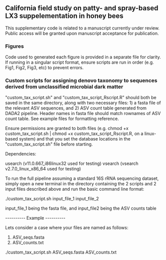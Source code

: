 ## California field study on patty- and spray-based LX3 suppelementation in honey bees

This supplementary code is related to a manuscript currently under review. Public access will be granted upon manuscript acceptance for publication. 

### Figures
Code used to generated each figure is provided in a separate file for clarity. If running in a singular script format, ensure scripts are run in order (e.g. Fig1, Fig2, Fig3, etc) to prevent errors.

### Custom scripts for assigning denovo taxonomy to sequences derived from unclassified microbial dark matter
"custom_tax_script.sh" and "custom_tax_script_Rscript.R" should both be saved in the same directory, along with two necessary files: 1) a fasta file of the relevant ASV sequences, and 2) ASV count table generated from DADA2 pipeline. Header names in fasta file should match rownames of ASV count table. See example files for formatting reference.

Ensure permissions are granted to both files (e.g. chmod +x custom_tax_script.sh | chmod +x custom_tax_script_Rscript.R, on a linux-based system) and that you set the database locations in the "custom_tax_script.sh" file before starting.

Dependencies:

usearch (v11.0.667_i86linux32 used for testing)
vsearch (vsearch v2.7.0_linux_x86_64 used for testing)

To run the full pipeline assuming a standard 16S rRNA sequencing dataset, simply open a new terminal in the directory containing the 2 scripts and 2 input files described above and run the basic command line format:

./custom_tax_script.sh input_file_1 input_file_2

input_file_1 being the fasta file, and input_file2 being the ASV counts table

---------- Example ----------
  
Lets consider a case where your files are named as follows:
  
1) ASV_seqs.fasta
2) ASV_counts.txt

./custom_tax_script.sh ASV_seqs.fasta ASV_counts.txt

